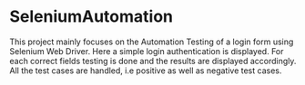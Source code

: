 # SeleniumAutomation
This project mainly focuses on the Automation Testing of a login form using Selenium Web Driver. Here a simple login authentication is displayed. For each correct fields testing is done and the results are displayed accordingly. All the test cases are handled, i.e positive as well as negative test cases.
